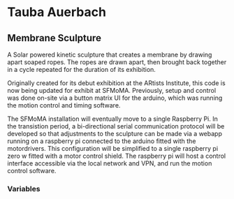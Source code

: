 # Tauba Auerbach

## Membrane Sculpture

A Solar powered kinetic sculpture that creates a membrane by drawing apart soaped ropes. The ropes are drawn apart, then brought back together in a cycle repeated for the duration of its exhibition.

Originally created for its debut exhibition at the ARtists Institute, this code is now being updated for exhibit at SFMoMA. Previously, setup and control was done on-site via a button matrix UI for the arduino, which was running the motion control and timing software.

The SFMoMA installation will eventually move to a single Raspberry Pi. In the transistion period, a bi-directional serial communication protocol will be developed so that adjustments to the sculpture can be made via a webapp running on a raspberry pi connected to the arduino fitted with the motordrivers. This configuration will be simplified to a single raspberry pi zero w fitted with a motor control shield. The raspberry pi will host a control interface accessible via the local network and VPN, and run the motion control software.


### Variables

```

```
